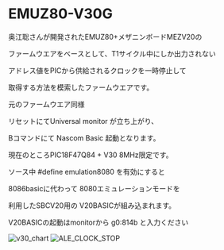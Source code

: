 # EMUZ80-V30G

奥江聡さんが開発されたEMUZ80+メザニンボードMEZV20の

ファームウエアをベースとして、T1サイクル中にしか出力されない

アドレス値をPICから供給されるクロックを一時停止して

取得する方法を模索したファームウエアです。


元のファームウエア同様

リセットにてUniversal monitor が立ち上がり、

Bコマンドにて Nascom Basic 起動となります。

現在のところPIC18F47Q84 + V30 8MHz限定です。


ソース中 #define emulation8080 を有効にすると

8086basicに代わって 8080エミュレーションモードを

利用したSBCV20用の V20BASICが組み込まれます。

V20BASICの起動はmonitorから g0:814b と入力ください

![v30_chart](https://github.com/Gazelle8087/EMUZ80-V30G/assets/148423174/df5f935c-bb4b-45b3-a1ef-f7e2c9843aa0)
![ALE_CLOCK_STOP](https://github.com/Gazelle8087/EMUZ80-V30G/assets/148423174/3478d1fb-3a6a-4b35-9ffa-09ba50ee4e11)
